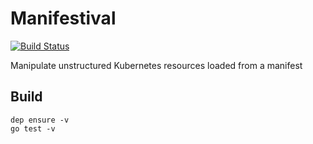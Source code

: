 # Manifestival

[![Build Status](https://travis-ci.org/manifestival/manifestival.svg?branch=master)](https://travis-ci.org/manifestival/manifestival)

Manipulate unstructured Kubernetes resources loaded from a manifest

## Build

    dep ensure -v
    go test -v
